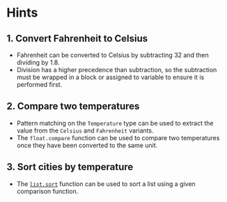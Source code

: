 # Hints


## 1. Convert Fahrenheit to Celsius

- Fahrenheit can be converted to Celsius by subtracting 32 and then dividing by 1.8.
- Division has a higher precedence than subtraction, so the subtraction must be wrapped in a block or assigned to variable to ensure it is performed first.

## 2. Compare two temperatures

- Pattern matching on the `Temperature` type can be used to extract the value from the `Celsius` and `Fahrenheit` variants.
- The `float.compare` function can be used to compare two temperatures once they have been converted to the same unit.

## 3. Sort cities by temperature

- The [`list.sort`][list-sort] function can be used to sort a list using a given comparison function.

[list-sort]: https://hexdocs.pm/gleam_stdlib/gleam/list.html#sort
